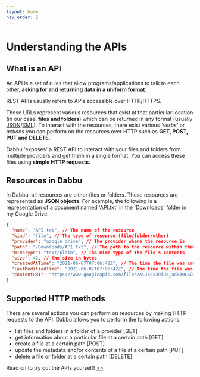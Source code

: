 ```yaml
---
layout: home
nav_order: 2
---
```


# Understanding the APIs

## What is an API

An API is a set of rules that allow programs/applications to talk to each other, **asking for and returning data in a uniform format**.

REST APIs usually refers to APIs accessible over HTTP/HTTPS.

These URLs represent various resources that exist at that particular location (in our case, **files and folders**) which can be returned in any format (usually [JSON](https://en.wikipedia.org/wiki/JSON)/[XML](https://en.wikipedia.org/wiki/XML)). To interact with the resources, there exist various _'verbs'_ or _actions_ you can perform on the resources over HTTP such as **GET, POST, PUT and DELETE.**

Dabbu 'exposes' a REST API to interact with your files and folders from multiple providers and get them in a single format. You can access these files using **simple HTTP requests.**

## Resources in Dabbu

In Dabbu, all resources are either files or folders. These resources are represented as **JSON objects**. For example, the following is a representation of a document named 'API.txt' in the 'Downloads' folder in my Google Drive:

```json
{
  "name": "API.txt", // The name of the resource
  "kind": "file", // The type of resource (file/folder/other)
  "provider": "google_drive", // The provider where the resource is
  "path": "/Downloads/API.txt", // The path to the resource within that provider
  "mimeType": "text/plain", // The mime type of the file's contents
  "size": 42, // The size in bytes
  "createdAtTime": "2021-06-07T07:06:42Z", // The time the file was created
  "lastModifiedTime": "2021-06-07T07:06:42Z", // The time the file was last modified (not accessed)
  "contentURI": "https://www.googleapis.com/files/KLJSF239iDS_ad839LSDJFl?alt=media&source=downloadUrl" // The content URI to view/download the file
}
```

## Supported HTTP methods

There are several actions you can perform on resources by making HTTP requests to the API. Dabbu allows you to perform the following actions:

- list files and folders in a folder of a provider [GET]
- get information about a particular file at a certain path [GET]
- create a file at a certain path [POST]
- update the metadata and/or contents of a file at a certain path [PUT]
- delete a file or folder at a certain path [DELETE]

Read on to try out the APIs yourself! [>>](./working_with_the_api)
